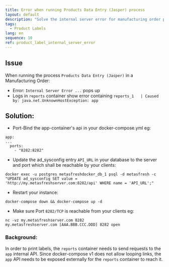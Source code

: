 ```yaml
---
title: Error when running Products Data Entry (Jasper) process
layout: default
description: "Solve the internal server error for manufacturing order process 'Products Data Entry (Jasper)'"
tags:
  - Product Labels
lang: en
sequence: 10
ref: product_label_internal_server_error
---
```


## Issue
When running the process `Products Data Entry (Jasper)` in a Manufacturing Order:
- Error: `Internal Server Error ...` pops up
- Logs in `reports` container show error containing `reports_1   | Caused by: java.net.UnknownHostException: app`

## Solution:
- Port-Bind the app-container's api in your docker-compose.yml
eg:
```
app:
...
  ports:
    - "8282:8282"
```

- Update the ad_sysconfig entry `API_URL` in your database to the server and port which shall be reachable by your clients:
```
docker exec -u postgres metasfreshdocker_db_1 psql -d metasfresh -c "UPDATE ad_sysconfig SET value = 'http://my.metasfreshserver.com:8282/api' WHERE name = 'API_URL';"
```

- Restart your instance:
```
docker-compose down && docker-compose up -d
```

- Make sure Port `8282/TCP` is reachable from your clients
eg:
```
nc -vz my.metasfreshserver.com 8282
my.metasfreshserver.com [AAA.BBB.CCC.DDD] 8282 open
```

### Background:
In order to print labels, the `reports` container needs to send requests to the `app` internal API.
Since docker-compose v1 does not allow looping links, the `app` API needs to be exposed externally for the `reports` container to reach it.
